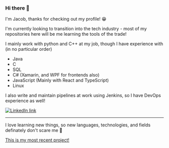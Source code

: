 ### Hi there 👋

I'm Jacob, thanks for checking out my profile! 😁

I'm currently looking to transition into the tech industry - most of my repositories here will be me learning the tools of the trade!

I mainly work with python and C++ at my job, though I have experience with (in no particular order) 
- Java
- C
- SQL
- C# (Xamarin, and WPF for frontends also)
- JavaScript (Mainly with React and TypeScript)
- Linux

I also write and maintain pipelines at work using Jenkins, so I have DevOps experience as well!

[![LinkedIn link](https://img.shields.io/badge/LinkedIn-0077B5?style=for-the-badge&logo=linkedin&logoColor=white)](https://www.linkedin.com/in/jacobablanchard)

---

I love learning new things, so new languages, technologies, and fields definately don't scare me 😤

[This is my most recent project!](https://github.com/jacobablanchard/whichepisode_web)
